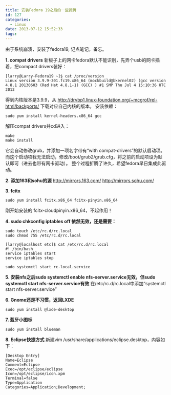 ```yaml
---
title: 安装Fedora 19之后的一些折腾
id: 127
categories:
  - Linux
date: 2013-07-12 15:52:33
tags:
---
```


由于系统崩溃，安装了fedora19, 记点笔记，备忘。

**1. compat drivers**
新板子上的网卡fedora默认不能识别，先弄个usb的网卡插着，把compact drivers装好：
```
[larry@Larry-Fedora19 ~]$ cat /proc/version 
Linux version 3.9.9-301.fc19.x86_64 (mockbuild@bkernel02) (gcc version 4.8.1 20130603 (Red Hat 4.8.1-1) (GCC) ) #1 SMP Thu Jul 4 15:10:36 UTC 2013
```
得到内核版本是3.9.9，从 http://drvbp1.linux-foundation.org/~mcgrof/rel-html/backports/ 下载对应自己内核的版本。
安装依赖：
```
sudo yum install kernel-headers.x86_64 gcc
```
解压compat drivers并cd进入：
```
make
make install
```
它会自动修改grub，并添加一项名字带有“with compat-drivers”的默认启动项。而这个启动项我无法启动，修改/boot/grub2/grub.cfg，将之前的启动项设为默认即可（进去也带有网卡驱动）。
整个过程折腾了许久，希望fedora早日集成此驱动。

**2. 添加163和sohu的源**
http://mirrors.163.com/
http://mirrors.sohu.com/

**3. fcitx**
```
sudo yum install fcitx.x86_64 fcitx-pinyin.x86_64
```
刚开始安装的 fcitx-cloudpinyin.x86_64，不起作用！

**4. sudo chkconfig iptables off 依然无效，还是需要：**
```
sudo touch /etc/rc.d/rc.local
sudo chmod 755 /etc/rc.d/rc.local

[larry@localhost etc]$ cat /etc/rc.d/rc.local 
#! /bin/bash
service iptables start
service iptables stop

sudo systemctl start rc-local.service
```

**5. 安装nfs之后sudo systemctl enable nfs-server.service无效，但sudo systemctl start nfs-server.service有效**
在/etc/rc.d/rc.local中添加“systemctl start nfs-server.service”

**6. Gnome还是不习惯，返回LXDE**
```
sudo yum install @lxde-desktop
```

**7. 蓝牙小图标**
```
sudo yum install blueman
```

**8. Eclipse快捷方式**
新建vim /usr/share/applications/eclipse.desktop，内容如下：
```
[Desktop Entry]
Name=Eclipse
Comment=Eclipse
Exec=/opt/eclipse/eclipse
Icon=/opt/eclipse/icon.xpm
Terminal=false
Type=Application
Categories=Application;Development;
```
